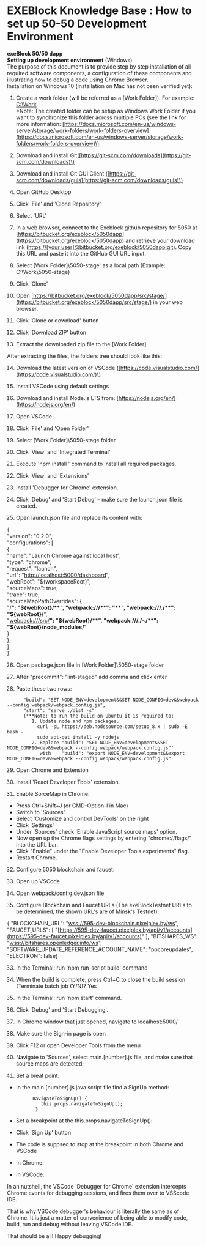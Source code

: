 # EXEBlock Knowledge Base : How to set up 50-50 Development Environment

  
 **exeBlock 50/50 dapp**  
 **Setting up development environment** \(Windows\)  
 The purpose of this document is to provide step by step installation of all required software components, a configuration of these components and illustrating how to debug a code using Chrome Browser.  
 Installation on Windows 10 \(installation on Mac has not been verified yet\):

1. Create a work folder \(will be referred as a \[Work Folder\]\). For example: [C:\Work](null/pages/createpage.action?spaceKey=EKB&title=..%2F..%2F..%2FWork&linkCreation=true&fromPageId=197460043)     
\*Note: The created folder can be setup as Windows Work Folder if you want to synchronize this folder across multiple PCs \(see the link for more information: [https://docs.microsoft.com/en-us/windows-server/storage/work-folders/work-folders-overview](https://docs.microsoft.com/en-us/windows-server/storage/work-folders/work-folders-overview)\).

2.  Download and install Git\([https://git-scm.com/downloads](https://git-scm.com/downloads)\)

3.  Download and install Git GUI Client \([https://git-scm.com/downloads/guis](https://git-scm.com/downloads/guis)\)

4.  Open GitHub Desktop

5.  Click 'File' and 'Clone Repository'

6.  Select 'URL'

7.  In a web browser, connect to the Exeblock github repository for 5050 at [https://bitbucket.org/exeblock/5050dapp](https://bitbucket.org/exeblock/5050dapp) and retrieve your download link \([https://\[your user\]@bitbucket.org/exeblock/5050dapp.git](https://exeblock-cpower@bitbucket.org/exeblock/5050dapp.git)\). Copy this URL and paste it into the GitHub GUI URL input. 

8.  Select \[Work Folder\]\5050-stage\' as a local path \(Example: C:\Work\5050-stage\)

9.  Click 'Clone'

10. Open [https://bitbucket.org/exeblock/5050dapp/src/stage/](https://bitbucket.org/exeblock/5050dapp/src/stage/) in your web browser.

11. Click 'Clone or download' button

12. Click 'Download ZIP' button

13. Extract the downloaded zip file to the \[Work Folder\].

After extracting the files, the folders tree should look like this:  


14. Download the latest version of VSCode \([https://code.visualstudio.com/](https://code.visualstudio.com/)\)

15. Install VSCode using default settings

16. Download and install Node.js LTS from: [https://nodejs.org/en/](https://nodejs.org/en/)

17. Open VSCode

18. Click 'File' and 'Open Folder'

19. Select \[Work Folder\]\5050-stage folder

20. Click 'View' and 'Integrated Terminal'

21. Execute 'npm install ' command to install all required packages.

22. Click 'View' and 'Extensions'

23. Install 'Debugger for Chrome' extension.

24. Click 'Debug' and 'Start Debug' – make sure the launch.json file is created.

25. Open launch.json file and replace its content with:

{  
    "version": "0.2.0",  
    "configurations": \[  
    {  
       "name": "Launch Chrome against local host",  
       "type": "chrome",  
       "request": "launch",  
       "url": "[http://localhost:5000/dashboard](http://localhost:5000/dashboard)",  
       "webRoot": "${workspaceRoot}",  
       "sourceMaps": true,  
       "trace": true,  
       "sourceMapPathOverrides": {  
       "/**": "${webRoot}/**",  
       "webpack:///**": "**",  
       "webpack:///./**": "${webRoot}/**",  
       "[webpack:///src/](exeblock-knowledge-base-how-to-set-up-50-50-development-environment.md)**": "${webRoot}/**",  
       "webpack:///./~/**": "${webRoot}/node\_modules/**"  
       }  
    },  
  \]  
 }

26. Open package.json file in \[Work Folder\]\5050-stage folder

27. After "precommit": "lint-staged" add comma and click enter

28. Paste these two rows:

```text
      "build": "SET NODE_ENV=development&&SET NODE_CONFIG=dev&&webpack --config webpack/webpack.config.js", 
      "start": "serve ./dist -s"
      (***Note: to run the build on Ubuntu it is required to:
         1. Update node and npm packages.
           curl -sL https://deb.nodesource.com/setup_8.x | sudo -E bash -
           sudo apt-get install -y nodejs
         2. Replace "build": "SET NODE_ENV=development&&SET NODE_CONFIG=dev&&webpack --config webpack/webpack.config.js"' 
            with    "build": "export NODE_ENV=development&&export NODE_CONFIG=dev&&webpack --config webpack/webpack.config.js"
```

29. Open Chrome and Extension

30. Install 'React Developer Tools' extension.

31. Enable SorceMap in Chrome:

* Press Ctrl+Shift+J \(or CMD-Option-I in Mac\)
* Switch to 'Sources'
* Select 'Customize and control DevTools' on the right
* Click 'Settings'
* Under 'Sources' check 'Enable JavaScript source maps' option.
* Now open up the Chrome flags settings by entering "chrome://flags/" into the URL bar.
* Click "Enable" under the "Enable Developer Tools experiments" flag.
* Restart Chrome.

32. Configure 5050 blockchain and faucet:

1. Open up VSCode
2. Open webpack/config.dev.json file
3. Configure Blockchain and Faucet URLs \(The exeBlockTestnet URLs to be determined, the shown URL's are of Minsk's Testnet\):

{ "BLOCKCHAIN\_URL": "[wss://595-dev-blockchain.pixelplex.by/ws](exeblock-knowledge-base-how-to-set-up-50-50-development-environment.md)", "FAUCET\_URLS": \[ "[https://595-dev-faucet.pixelplex.by/api/v1/accounts](https://595-dev-faucet.pixelplex.by/api/v1/accounts)" \], "BITSHARES\_WS": "[wss://bitshares.openledger.info/ws](exeblock-knowledge-base-how-to-set-up-50-50-development-environment.md)", "SOFTWARE\_UPDATE\_REFERENCE\_ACCOUNT\_NAME": "ppcoreupdates", "ELECTRON": false}

33. In the Terminal: run 'npm run-script build' command

34. When the build is complete, press Ctrl+C to close the build session \(Terminate batch job \(Y/N\)? Yes

35. In the Terminal: run 'npm start' command.

36. Click 'Debug' and 'Start Debugging'.

37. In Chrome window that just opened, navigate to localhost:5000/

38. Make sure the Sign-in page is open

39. Click F12 or open Developer Tools from the menu

40. Navigate to 'Sources', select main.\[number\].js file, and make sure that source maps are detected:

41. Set a breat point:

* In the main.\[number\].js java script file find a SignUp method:

  ```text
        navigateToSignUp() {
           this.props.navigateToSignUp();
         }
  ```

* Set a breakpoint at the this.props.navigateToSignUp\(\):
* Click 'Sign Up' button
* The code is suppsed to stop at the breakpoint in both Chrome and VSCode
* In Chrome:
* in VSCode:

  
 In an nutshell, the VSCode 'Debugger for Chrome' extension intercepts Chrome events for debugging sessions, and fires them over to VSScode IDE.

That is why VSCode debugger's behaviour is literally the same as of Chrome. It is just a matter of convenience of being able to modify code, build, run and debug without leaving VSCode IDE.  
  
 That should be all! Happy debugging!  
  


